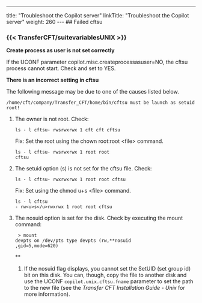 ---
title: "Troubleshoot the Copilot server"
linkTitle: "Troubleshoot the Copilot server"
weight: 260
--- ## Failed cftsu

### {{< TransferCFT/suitevariablesUNIX  >}}

****Create process as user is not set correctly****

If the UCONF parameter copilot.misc.createprocessasuser=NO, the cftsu process cannot start. Check and set to YES.

****There is an incorrect setting in cftsu****

The following message may be due to one of the causes listed below.

```
/home/cft/company/Transfer_CFT/home/bin/cftsu must be launch as setuid root!
```

1. The owner is not root. Check:  
    ```
    ls - l cftsu- rwsrwxrwx 1 cft cft cftsu
    ```

    Fix: Set the root using the chown root:root &lt;file> command.

    ```
    ls - l cftsu- rwsrwxrwx 1 root root
    cftsu
    ```

1. The setuid option (s) is not set for the cftsu file. Check:  
    ```
    ls - l cftsu- rwxrwxrwx 1 root root cftsu
    ```

    Fix: Set using the chmod u+s &lt;file> command.

    ```
    ls - l cftsu
    - rw<u>s</u>rwxrwx 1 root root cftsu
    ```

1. The nosuid option is set for the disk. Check by executing the mount command:  
    ```  
     > mount
    devpts on /dev/pts type devpts (rw,**nosuid
    ,gid=5,mode=620)
    ```
    **
    1.  If the nosuid flag displays, you cannot set the SetUID (set group id) bit on this disk. You can, though, copy the file to another disk and use the UCONF `copilot.unix.cftsu.fname` parameter to set the path to the new file (see the *Transfer CFT Installation Guide - Unix* for more information).
